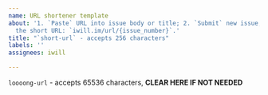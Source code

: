 ```yaml
---
name: URL shortener template
about: '1. `Paste` URL into issue body or title; 2. `Submit` new issue; 3. `Copy`
  the short URL: `iwill.im/url/{issue_number}`.'
title: "`short-url` - accepts 256 characters"
labels: ''
assignees: iwill

---
```


`loooong-url` - accepts 65536 characters, **CLEAR HERE IF NOT NEEDED**

